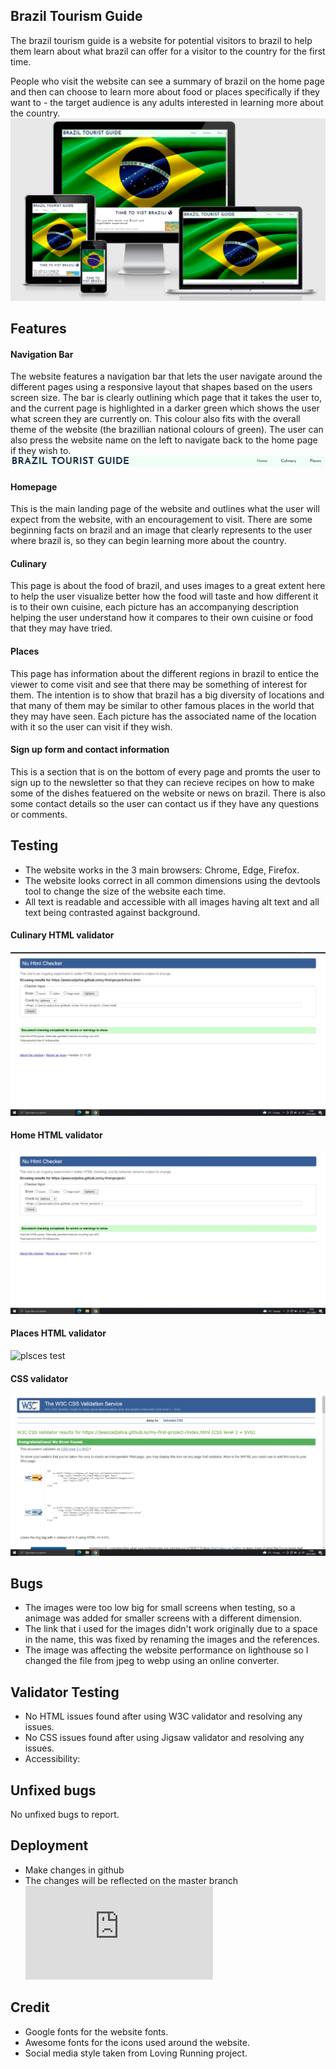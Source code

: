 ## Brazil Tourism Guide

The brazil tourism guide is a website for potential visitors to brazil to help them learn about what brazil can offer for a visitor to the country for the first time.

People who visit the website can see a summary of brazil on the home page and then can choose to learn more about food or places specifically if they want to - the target audience is any adults interested in learning more about the country.
![Website responsivity tested with amiresponsive.com](/images/amiresponsive.png)

## Features
#### Navigation Bar
The website features a navigation bar that lets the user navigate around the different pages using a responsive layout that shapes based on the users screen size. The bar is clearly outlining which page that it takes the user to, and the current page is highlighted in  a darker green which shows the user what screen they are currently on. This colour also fits with the overall theme of the website (the brazillian national colours of green).
The user can also press the website name on the left to navigate back to the home page if they wish to.
![navigation bar](/images/nav-bar.png)

#### Homepage
This is the main landing page of the website and outlines what the user will expect from the website, with an encouragement to visit. There are some beginning facts on brazil and an image that clearly represents to the user where brazil is, so they can begin learning more about the country.	

#### Culinary
This page is about the food of brazil, and uses images to a great extent here to help the user visualize better how the food will taste and how different it is to their own cuisine, each picture has an accompanying description helping the user understand how it compares to their own cuisine or food that they may have tried.

#### Places
This page has information about the different regions in brazil to entice the viewer to come visit and see that there may be something of interest for them. The intention is to show that brazil has a big diversity of locations and that many of them may be similar to other famous places in the world that they may have seen. Each picture has the associated name of the location with it so the user can visit if they wish.

#### Sign up form and contact information
This is a section that is on the bottom of every page and promts the user to sign up to the newsletter so that they can recieve recipes on how to make some of the dishes featuered on the website or news on brazil. There is also some contact details so the user can contact us if they have any questions or comments.


## Testing

 - The website works in the 3 main browsers: Chrome, Edge, Firefox.
 - The website looks correct in all common dimensions using the devtools tool to change the size of the website each time.
 - All text is readable and accessible with all images having alt text and all text being contrasted against background.
#### Culinary HTML validator
![food html](/images/food-html-test.png)
#### Home HTML validator
![home test](/images/home-test-html.png)
#### Places HTML validator
![plsces test](/images/test-html-places.png)
#### CSS validator
![css test](/images/test-css.png)
## Bugs
- The images were too low big for small screens when testing, so a animage was added for smaller screens with a different dimension.
- The link that i used for the images didn't work originally due to a space in the name, this was fixed by renaming the images and the references.
- The image was affecting the website performance on lighthouse so I changed the file from jpeg to webp using an online converter.

## Validator Testing 
- No HTML issues found after using W3C validator and resolving any issues.
- No CSS issues found after using Jigsaw validator and resolving any issues.
- Accessibility:

## Unfixed bugs
No unfixed bugs to report.

## Deployment
- Make changes in github
- The changes will be reflected on the master branch
![live link](https://jessicadjsilva.github.io/my-first-project-/place.html)

## Credit
- Google fonts for the website fonts.
- Awesome fonts for the icons used around the website.
- Social media style taken from Loving Running project.
